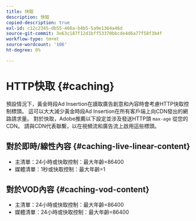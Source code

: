```yaml
---
title: 快取
description: 快取
copied-description: true
exl-id: c12c2345-db55-468a-b4b5-5a9e1364a46d
source-git-commit: 3e63c187f12d1bff53370bbcde4d6a77f58f3b4f
workflow-type: tm+mt
source-wordcount: '106'
ht-degree: 0%

---
```


# HTTP快取 {#caching}

預設情況下，黃金時段Ad Insertion在讀取廣告創意和內容時會考慮HTTP快取控制標頭。  這可以大大減少黃金時段Ad Insertion在所有客戶端上向CDN發出的網路請求量。  對於快取，Adobe推薦以下設定並涉及發送HTTP頭 `max-age` 從您的CDN。  請與CDN代表聯繫，以在視頻流和廣告流上啟用這些標頭。

## 對於即時/線性內容 {#caching-live-linear-content}

* 主清單：24小時或快取控制：最大年齡=86400
* 媒體清單：1秒或快取控制：最大年齡=1

## 對於VOD內容 {#caching-vod-content}

* 主清單：24小時或快取控制：最大年齡=86400
* 媒體清單：24小時或快取控制：最大年齡=86400
